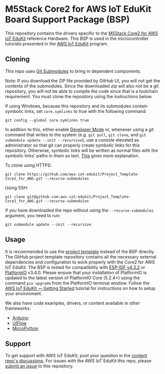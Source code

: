 # M5Stack Core2 for AWS IoT EduKit Board Support Package (BSP)
This repository contains the drivers specific to the [M5Stack Core2 for AWS IoT EduKit](https://m5stack.com/products/m5stack-core2-esp32-iot-development-kit-for-aws-iot-edukit) reference Hardware. This BSP is used in the microcontroller tutorials presented in the [AWS IoT EduKit](https://aws.amazon.com/iot/edukit) program.

## Cloning
This repo uses [Git Submodules](https://git-scm.com/book/en/v2/Git-Tools-Submodules) to bring in dependent components.

Note: If you download the ZIP file provided by GitHub UI, you will not get the contents of the submodules. Since the downloaded zip will also not be a git repository, you will not be able to compile the code since that is a toolchain requirement. You must clone the repository using the instructions below.

If using Windows, because this repository and its submodules contain symbolic links, set `core.symlinks` to true with the following command:
```
git config --global core.symlinks true
```
In addition to this, either enable [Developer Mode](https://docs.microsoft.com/en-us/windows/apps/get-started/enable-your-device-for-development) or, whenever using a git command that writes to the system (e.g. `git pull`, `git clone`, and `git submodule update --init --recursive`), use a console elevated as administrator so that git can properly create symbolic links for this repository. Otherwise, symbolic links will be written as normal files with the symbolic links' paths in them as text. [This](https://blogs.windows.com/windowsdeveloper/2016/12/02/symlinks-windows-10/) gives more explanation.

To clone using HTTPS:
```
git clone https://github.com/aws-iot-edukit/Project_Template-Core2_for_AWS.git --recurse-submodules
```
Using SSH:
```
git clone git@github.com:aws-iot-edukit/Project_Template-Core2_for_AWS.git --recurse-submodules
```

If you have downloaded the repo without using the `--recurse-submodules` argument, you need to run:
```
git submodule update --init --recursive
```

## Usage
It is recommended to use the [project template](https://github.com/aws-iot-edukit/Project_Template-Core2_for_AWS) instead of the BSP directly. The GitHub project template repository contains all the necessary external dependencies and configuration to work properly with the Core2 for AWS IoT EduKit. The BSP is tested for compatibility with [ESP-IDF v4.3.2](https://www.espressif.com/en/products/sdks/esp-idf) or [PlatformIO](https://github.com/platformio/platform-espressif32/tree/v3.4.0) v3.4.0. Please ensure that your installation of PlatformIO is updated to the latest version of PlatformIO Core (5.2.4+) using the command `pio upgrade` from the PlatformIO terminal window. Follow the [AWS IoT EduKit — Getting Started](https://edukit.workshop.aws/en/getting-started.html) tutorial for instructions on how to setup your environment.

We also have code examples, drivers, or content available in other frameworks:
- [Arduino](https://github.com/aws-samples/aws-iot-edukit-examples/tree/main/Basic_Arduino)
- [UIFlow](https://docs.m5stack.com/en/quick_start/core2_for_aws/uiflow)
- [MicroPython](https://github.com/m5stack/Core2forAWS-MicroPython)

## Support
To get support with AWS IoT EduKit, post your question in the [content repo's discussions](https://github.com/aws-samples/aws-iot-edukit-tutorials/discussions).
For issues with the AWS IoT EduKit this repo, please [submit an issue](https://github.com/m5stack/Core2-for-AWS-IoT-EduKit/issues) to this repository.